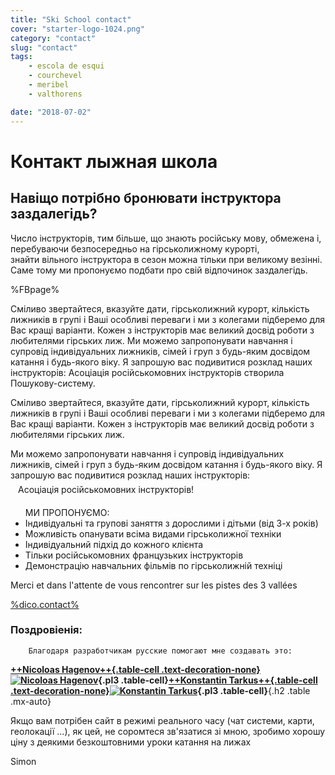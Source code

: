 ```yaml
---
title: "Ski School contact"
cover: "starter-logo-1024.png"
category: "contact"
slug: "contact"
tags:
    - escola de esqui
    - courchevel
    - meribel
    - valthorens

date: "2018-07-02"
---
```


# Контакт лыжная школа

## Навіщо потрібно бронювати інструктора заздалегідь?
Число інструкторів, тим більше, що знають російську мову, обмежена і, перебуваючи безпосередньо на гірськолижному курорті,   
знайти вільного інструктора в сезон можна тільки при великому везінні. Саме тому ми пропонуємо подбати про свій відпочинок заздалегідь.

%FBpage%

Сміливо звертайтеся, вказуйте дати, гірськолижний курорт, кількість лижників в групі і Ваші особливі переваги і ми з колегами підберемо для Вас кращі варіанти.
Кожен з інструкторів має великий досвід роботи з любителями гірських лиж. Ми можемо запропонувати навчання і супровід індивідуальних лижників, сімей і груп з будь-яким досвідом катання і будь-якого віку.
Я запрошую вас подивитися розклад наших інструкторів: Асоціація російськомовних інструкторів створила Пошукову-систему.

Сміливо звертайтеся, вказуйте дати, гірськолижний курорт, кількість лижників в групі і Ваші особливі переваги і ми з колегами підберемо для Вас кращі варіанти.
Кожен з інструкторів має великий досвід роботи з любителями гірських лиж.

Ми можемо запропонувати навчання і супровід індивідуальних лижників, сімей і груп з будь-яким досвідом катання і будь-якого віку.
Я запрошую вас подивитися розклад наших інструкторів:  
<span style='display:inline-block;vertical-align:middle;padding:6px 12px'> Асоціація російськомовних інструкторів!   </span>

<ul> МИ ПРОПОНУЄМО: 
<li>Індивідуальні та групові заняття з дорослими і дітьми (від 3-х років) </li>
<li>Можливість опанувати всіма видами гірськолижної техніки  </li>
<li>Індивідуальний підхід до кожного клієнта </li>
<li>Тільки російськомовних французьких інструкторів </li>
<li>Демонстрацію навчальних фільмів по гірськолижній техніці </li>
</ul>

Merci et dans l'attente de vous rencontrer sur les pistes des 3 vallées

<a href="%mail%?subject=request_skiscool" class="mail">%dico.contact%</a>
 

### Поздровіенія:
            
        Благодаря разработчикам русские помогают мне создавать это:
        
 **[++Nicoloas Hagenov++{.table-cell .text-decoration-none}![Nicoloas Hagenov](http://graph.facebook.com/100010587453193/picture?type=large)](https://www.facebook.com/profile.php?id=100010587453193&fref=ts){.pl3 .table-cell}[++Konstantin Tarkus++{.table-cell .text-decoration-none}![Konstantin Tarkus](https://pbs.twimg.com/profile_images/916383839609675777/N2nNNxx3_400x400.jpg)](https://twitter.com/koistya?lang=fr){.pl3 .table-cell}**{.h2 .table .mx-auto}
 
Якщо вам потрібен сайт в режимі реального часу (чат системи, карти, геолокації ...), як цей, не соромтеся зв'язатися зі мною,
зробимо хорошу ціну з деякими безкоштовними уроки катання на лижах **<i class="fa fa-smile-o"> </i>**  

Simon    
